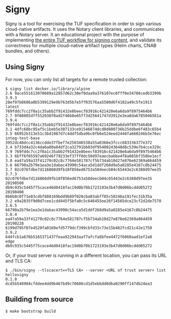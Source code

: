 # Signy

Signy is a tool for exercising the TUF specification in order to sign various cloud-native artifacts. It uses the Notary client libraries, and communicates with a Notary server.
It an educational project with the purpose of implementing [the entire TUF workflow for signing content](https://github.com/theupdateframework/specification/blob/master/tuf-spec.md#5-detailed-workflows), and validate its correctness for multiple cloud-native artifact types (Helm charts, CNAB bundles, and others).

## Using Signy

For now, you can only list all targets for a remote trusted collection:

```
$ signy list docker.io/library/alpine
2.6	9ace551613070689a12857d62c30ef0daa9a376107ec0fff0e34786cedb3399b
3.9.3	28ef97b8686a0b5399129e9b763d5b7e5ff03576aa5580d6f4182a49c5fe1913
latest	769fddc7cc2f0a1c35abb2f91432e8beecf83916c421420e6a6da9f8975464b6
2.7	9f08005dff552038f0ad2f46b8e65ff3d25641747d3912e3ea8da6785046561a
3.9.4	769fddc7cc2f0a1c35abb2f91432e8beecf83916c421420e6a6da9f8975464b6
3.1	4dfc68bc95af5c1beb5e307133ce91546874dcd0d880736b25ddbe6f483c65b4
3.5	66952b313e51c3bd1987d7c4ddf5dba9bc0fb6e524eed2448fa660246b3e76ec
integ-test-base	3952dc48dcc4136ccdde37fbef7e250346538a55a0366e3fccc683336377e372
3.4	b733d4a32c4da6a00a84df2ca32791bb03df95400243648d8c539e7b4cce329c
3.9	769fddc7cc2f0a1c35abb2f91432e8beecf83916c421420e6a6da9f8975464b6
3.3	6bff6f65597a69246f79233ef37ff0dc50d97eaecbabbe4f8a885bf358be1ecf
3.8	ea47a59a33f41270c02c8c7764e581787cf5b734ab10d27e876e62369a864459
3.6	66790a2b79e1ea3e1dabac43990c54aca5d1ddf268d9a5a0285e4167c8b24475
3.7	02c076fdbe7d116860d9fb10f856ed6753a50deecb04c65443e2c6388d97ee35
3.7.3	02c076fdbe7d116860d9fb10f856ed6753a50deecb04c65443e2c6388d97ee35
20190508	db9c935c5445f75cace46d0418fac19d0b70b1723193e3b47d0d06bcddd05272
20190408	8b6b8c0f71e83cdbf888169bdd9b89f028cba03abff05c50246a191fec31b35a
3.2	e9a2035f9d0d7cee1cdd445f5bfa0c5c646455ee26f14565dce23cf2d2de7570
3.6.5	66790a2b79e1ea3e1dabac43990c54aca5d1ddf268d9a5a0285e4167c8b24475
3.8.4	ea47a59a33f41270c02c8c7764e581787cf5b734ab10d27e876e62369a864459
20190228	6199d795f07e4520fa0169efd5779dcf399cbfd33c73e15b482fcd21c42e1750
3.9.2	644fcb1a676b5165371437feaa922943aaf7afcfa8bfee4472f6860aad1ef2a0
edge	db9c935c5445f75cace46d0418fac19d0b70b1723193e3b47d0d06bcddd05272
```

Or, if your trust server is running in a different location, you can pass its URL and TLS CA:

```
$ ./bin/signy --tlscacert=<TLS CA> --server <URL of trust server> list hellosigny
0.1.0	dcd5b548984cfddee4dd9b467bd9c70606cd1d5ebbdd0dba0290ff147db24ea3
```

## Building from source

```
$ make bootstrap build
```
